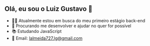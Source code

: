 ## Olá, eu sou o Luiz Gustavo 👋

- 👨‍💻 Atualmente estou em busca do meu primeiro estágio back-end
- 🤝 Procurando me desenvolver e ajudar no quer for possível
- 📚 Estudando JavaScript
- 📩 Email: lalmeida727.lg@gmail.com
